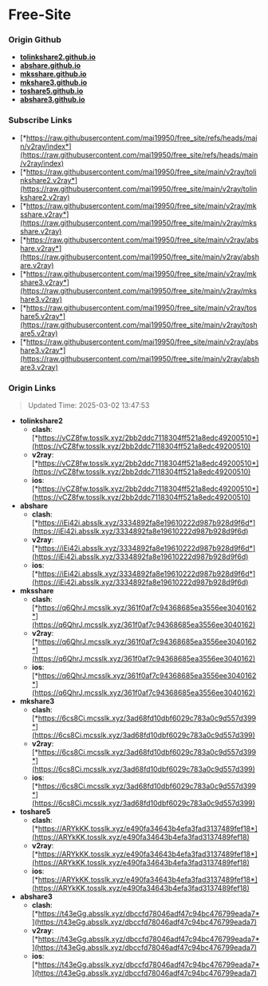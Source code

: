# Free-Site

### Origin Github

- [**tolinkshare2.github.io**](https://github.com/tolinkshare2/tolinkshare2.github.io)
- [**abshare.github.io**](https://github.com/abshare/abshare.github.io)
- [**mksshare.github.io**](https://github.com/mksshare/mksshare.github.io)
- [**mkshare3.github.io**](https://github.com/mkshare3/mkshare3.github.io)
- [**toshare5.github.io**](https://github.com/toshare5/toshare5.github.io)
- [**abshare3.github.io**](https://github.com/abshare3/abshare3.github.io)

### Subscribe Links

- [*https://raw.githubusercontent.com/mai19950/free_site/refs/heads/main/v2ray/index*](https://raw.githubusercontent.com/mai19950/free_site/refs/heads/main/v2ray/index)
- [*https://raw.githubusercontent.com/mai19950/free_site/main/v2ray/tolinkshare2.v2ray*](https://raw.githubusercontent.com/mai19950/free_site/main/v2ray/tolinkshare2.v2ray)
- [*https://raw.githubusercontent.com/mai19950/free_site/main/v2ray/mksshare.v2ray*](https://raw.githubusercontent.com/mai19950/free_site/main/v2ray/mksshare.v2ray)
- [*https://raw.githubusercontent.com/mai19950/free_site/main/v2ray/abshare.v2ray*](https://raw.githubusercontent.com/mai19950/free_site/main/v2ray/abshare.v2ray)
- [*https://raw.githubusercontent.com/mai19950/free_site/main/v2ray/mkshare3.v2ray*](https://raw.githubusercontent.com/mai19950/free_site/main/v2ray/mkshare3.v2ray)
- [*https://raw.githubusercontent.com/mai19950/free_site/main/v2ray/toshare5.v2ray*](https://raw.githubusercontent.com/mai19950/free_site/main/v2ray/toshare5.v2ray)
- [*https://raw.githubusercontent.com/mai19950/free_site/main/v2ray/abshare3.v2ray*](https://raw.githubusercontent.com/mai19950/free_site/main/v2ray/abshare3.v2ray)

### Origin Links

> Updated Time: 2025-03-02 13:47:53

- **tolinkshare2**
  - **clash**: [*https://vCZ8fw.tosslk.xyz/2bb2ddc7118304ff521a8edc49200510*](https://vCZ8fw.tosslk.xyz/2bb2ddc7118304ff521a8edc49200510)
  - **v2ray**: [*https://vCZ8fw.tosslk.xyz/2bb2ddc7118304ff521a8edc49200510*](https://vCZ8fw.tosslk.xyz/2bb2ddc7118304ff521a8edc49200510)
  - **ios**: [*https://vCZ8fw.tosslk.xyz/2bb2ddc7118304ff521a8edc49200510*](https://vCZ8fw.tosslk.xyz/2bb2ddc7118304ff521a8edc49200510)
- **abshare**
  - **clash**: [*https://iEi42i.absslk.xyz/3334892fa8e19610222d987b928d9f6d*](https://iEi42i.absslk.xyz/3334892fa8e19610222d987b928d9f6d)
  - **v2ray**: [*https://iEi42i.absslk.xyz/3334892fa8e19610222d987b928d9f6d*](https://iEi42i.absslk.xyz/3334892fa8e19610222d987b928d9f6d)
  - **ios**: [*https://iEi42i.absslk.xyz/3334892fa8e19610222d987b928d9f6d*](https://iEi42i.absslk.xyz/3334892fa8e19610222d987b928d9f6d)
- **mksshare**
  - **clash**: [*https://q6QhrJ.mcsslk.xyz/361f0af7c94368685ea3556ee3040162*](https://q6QhrJ.mcsslk.xyz/361f0af7c94368685ea3556ee3040162)
  - **v2ray**: [*https://q6QhrJ.mcsslk.xyz/361f0af7c94368685ea3556ee3040162*](https://q6QhrJ.mcsslk.xyz/361f0af7c94368685ea3556ee3040162)
  - **ios**: [*https://q6QhrJ.mcsslk.xyz/361f0af7c94368685ea3556ee3040162*](https://q6QhrJ.mcsslk.xyz/361f0af7c94368685ea3556ee3040162)
- **mkshare3**
  - **clash**: [*https://6cs8Ci.mcsslk.xyz/3ad68fd10dbf6029c783a0c9d557d399*](https://6cs8Ci.mcsslk.xyz/3ad68fd10dbf6029c783a0c9d557d399)
  - **v2ray**: [*https://6cs8Ci.mcsslk.xyz/3ad68fd10dbf6029c783a0c9d557d399*](https://6cs8Ci.mcsslk.xyz/3ad68fd10dbf6029c783a0c9d557d399)
  - **ios**: [*https://6cs8Ci.mcsslk.xyz/3ad68fd10dbf6029c783a0c9d557d399*](https://6cs8Ci.mcsslk.xyz/3ad68fd10dbf6029c783a0c9d557d399)
- **toshare5**
  - **clash**: [*https://ARYkKK.tosslk.xyz/e490fa34643b4efa3fad3137489fef18*](https://ARYkKK.tosslk.xyz/e490fa34643b4efa3fad3137489fef18)
  - **v2ray**: [*https://ARYkKK.tosslk.xyz/e490fa34643b4efa3fad3137489fef18*](https://ARYkKK.tosslk.xyz/e490fa34643b4efa3fad3137489fef18)
  - **ios**: [*https://ARYkKK.tosslk.xyz/e490fa34643b4efa3fad3137489fef18*](https://ARYkKK.tosslk.xyz/e490fa34643b4efa3fad3137489fef18)
- **abshare3**
  - **clash**: [*https://t43eGg.absslk.xyz/dbccfd78046adf47c94bc476799eada7*](https://t43eGg.absslk.xyz/dbccfd78046adf47c94bc476799eada7)
  - **v2ray**: [*https://t43eGg.absslk.xyz/dbccfd78046adf47c94bc476799eada7*](https://t43eGg.absslk.xyz/dbccfd78046adf47c94bc476799eada7)
  - **ios**: [*https://t43eGg.absslk.xyz/dbccfd78046adf47c94bc476799eada7*](https://t43eGg.absslk.xyz/dbccfd78046adf47c94bc476799eada7)
